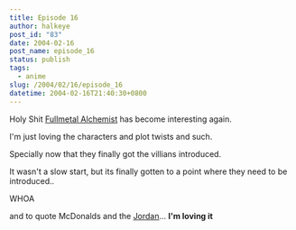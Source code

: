 ```yaml
---
title: Episode 16
author: halkeye
post_id: "83"
date: 2004-02-16
post_name: episode_16
status: publish
tags:
  - anime
slug: /2004/02/16/episode_16
datetime: 2004-02-16T21:40:30+0800
---
```


Holy Shit [Fullmetal Alchemist](https://www.animenfo.com/animetitle,1265,mybywf,fullmetal_alche.html) has become interesting again.

I'm just loving the characters and plot twists and such.

Specially now that they finally got the villians introduced.

It wasn't a slow start, but its finally gotten to a point where they need to be introduced..  

WHOA

  

and to quote McDonalds and the [Jordan](https://j0rd.ath.cx)... **I'm loving it**